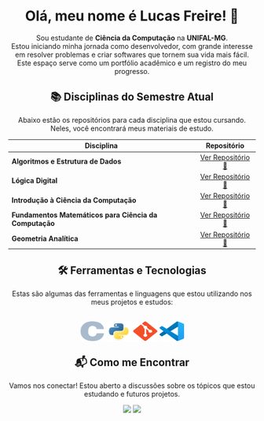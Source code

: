 <div align="center">
<div align="center">
  <h1>Olá, meu nome é Lucas Freire! 👋</h1>
  <p>
    Sou estudante de <strong>Ciência da Computação</strong> na <strong>UNIFAL-MG</strong>.<br>
    Estou iniciando minha jornada como desenvolvedor, com grande interesse em resolver problemas e criar softwares que tornem sua vida mais fácil.<br>
    Este espaço serve como um portfólio acadêmico e um registro do meu progresso.
  </p>
</div>

<h2 align="center">📚 Disciplinas do Semestre Atual</h2>
<p align="center">
  Abaixo estão os repositórios para cada disciplina que estou cursando. Neles, você encontrará meus materiais de estudo.
</p>
<table align="center">
  <thead>
    <tr>
      <th>Disciplina</th>
      <th>Repositório</th>
    </tr>
  </thead>
  <tbody>
    <tr>
      <td><strong>Algoritmos e Estrutura de Dados</strong></td>
      <td align="center">
        <a href="https://github.com/Freireee/algoritmos-e-estrutura-de-dados">
          Ver Repositório 📁
        </a>
      </td>
    </tr>
    <tr>
      <td><strong>Lógica Digital</strong></td>
      <td align="center">
        <a href="https://github.com/Freireee/logica-digital">
          Ver Repositório 📁
        </a>
      </td>
    </tr>
    <tr>
      <td><strong>Introdução à Ciência da Computação</strong></td>
      <td align="center">
        <a href="https://github.com/Freireee/introducao-a-ciencia-da-computacao">
          Ver Repositório 📁
        </a>
      </td>
    </tr>
    <tr>
      <td><strong>Fundamentos Matemáticos para Ciência da Computação</strong></td>
      <td align="center">
        <a href="https://github.com/Freireee/fundamentos-matematicos-para-cc">
          Ver Repositório 📁
        </a>
      </td>
    </tr>
    <tr>
      <td><strong>Geometria Analítica</strong></td>
      <td align="center">
        <a href="https://github.com/Freireee/geometria-analitica">
          Ver Repositório 📁
        </a>
      </td>
    </tr>
  </tbody>
</table>

<h2 align="center">🛠️ Ferramentas e Tecnologias</h2>
<p align="center">
  Estas são algumas das ferramentas e linguagens que estou utilizando nos meus projetos e estudos:
</p>
<div align="center" style="display: inline_block"><br>
  <img align="center" alt="C" height="40" width="50" src="https://raw.githubusercontent.com/devicons/devicon/master/icons/c/c-original.svg" title="Linguagem C">
  <img align="center" alt="Python" height="40" width="50" src="https://raw.githubusercontent.com/devicons/devicon/master/icons/python/python-original.svg" title="Python">
  <img align="center" alt="Git" height="40" width="50" src="https://raw.githubusercontent.com/devicons/devicon/master/icons/git/git-original.svg" title="Git & GitHub">
  <img align="center" alt="VSCode" height="40" width="50" src="https://raw.githubusercontent.com/devicons/devicon/master/icons/vscode/vscode-original.svg" title="Visual Studio Code">
</div>

<h2 align="center">📬 Como me Encontrar</h2>
<div align="center">
  <p>Vamos nos conectar! Estou aberto a discussões sobre os tópicos que estou estudando e futuros projetos.</p>
  <a href="mailto:lucas.mesquita@sou-unifal.edu.br"><img src="https://img.shields.io/badge/-Email-%23333?style=for-the-badge&logo=gmail&logoColor=white" target="_blank"></a>
  <a href="https://www.linkedin.com/in/[seu-usuario-linkedin]" target="_blank"><img src="https://img.shields.io/badge/-LinkedIn-%230077B5?style=for-the-badge&logo=linkedin&logoColor=white" target="_blank"></a>
</div>
